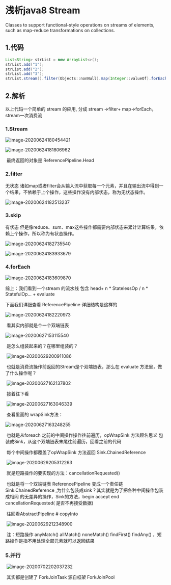 # 浅析java8 Stream

Classes to support functional-style operations on streams of elements, such as map-reduce transformations on collections.

## 1.代码

```java
List<String> strList = new ArrayList<>();
strList.add("1");
strList.add("2");
strList.add("3");
strList.stream().filter(Objects::nonNull).map(Integer::valueOf).forEach(System.out::println);
```

## 2.解析

以上代码一个简单的 stream 的应用, 分成  stream ->filter+ map->forEach，stream一次消费流 

### 1.Stream 

![image-20200624180454421](https://raw.githubusercontent.com/RyzeUserName/image-upload/master/img/image-20200624180454421.png)

![image-20200624181806962](https://raw.githubusercontent.com/RyzeUserName/image-upload/master/img/image-20200624181806962.png)

​						最终返回的对象是 ReferencePipeline.Head

### 2.filter

无状态 诸如map或者filter会从输入流中获取每一个元素，并且在输出流中得到一个结果，不依赖于上个操作，这些操作没有内部状态，称为无状态操作。

![image-20200624182513237](https://raw.githubusercontent.com/RyzeUserName/image-upload/master/img/image-20200624182513237.png)

### 3.skip

有状态  但是像reduce、sum、max这些操作都需要内部状态来累计计算结果，依赖上个操作，所以称为有状态操作。

![image-20200624182735540](https://raw.githubusercontent.com/RyzeUserName/image-upload/master/img/image-20200624182735540.png)

![image-20200624183933679](https://raw.githubusercontent.com/RyzeUserName/image-upload/master/img/image-20200624183933679.png)

### 4.forEach

![image-20200624183609870](https://raw.githubusercontent.com/RyzeUserName/image-upload/master/img/image-20200624183609870.png)

综上：我们看到一个stream 的流水线 包含 head+ n * StatelessOp /  n * StatefulOp... +  evaluate

下面我们详细查看 ReferencePipeline 详细结构是这样的

![image-20200624182220973](https://raw.githubusercontent.com/RyzeUserName/image-upload/master/img/image-20200624182220973.png)

​						看其实内部就是个一个双端链表

![image-20200627153115540](https://raw.githubusercontent.com/RyzeUserName/image-upload/master/img/image-20200627153115540.png)

​							是怎么组装起来的？在哪里组装的？

​							![image-20200629200911086](https://raw.githubusercontent.com/RyzeUserName/image-upload/master/img/image-20200629200911086.png)

​							也就是消费流操作前返回的Stream是个双端链表，那么在  evaluate 方法里，做了什么操作呢？

​							![image-20200627162137802](https://raw.githubusercontent.com/RyzeUserName/image-upload/master/img/image-20200627162137802.png)

​							接着往下看

​							![image-20200627163046339](https://raw.githubusercontent.com/RyzeUserName/image-upload/master/img/image-20200627163046339.png)

​							查看里面的 wrapSink方法：

![image-20200627163248255](https://raw.githubusercontent.com/RyzeUserName/image-upload/master/img/image-20200627163248255.png)

​						也就是从foreach 之前的中间操作操作往前遍历，opWrapSink 方法顾名思义  包装成Sink，从这个双端链表末尾往前遍历，回看之前的代码

​						每个中间操作都覆盖了opWrapSink 方法返回	Sink.ChainedReference  

​						![image-20200629205312263](https://raw.githubusercontent.com/RyzeUserName/image-upload/master/img/image-20200629205312263.png)

​						就是短路操作的要实现的方法：cancellationRequested()							

​						也就是将一个双端链表 ReferencePipeline 变成一个责任链 Sink.ChainedReference  ,为什么包装成sink？其实就是为了把各种中间操作包装成相同						的无差异的操作，Sink的方法，begin accept end   cancellationRequested( 是否不再接受数据)

​						往回看AbstractPipeline # copyInto  

​						![image-20200629212348900](https://raw.githubusercontent.com/RyzeUserName/image-upload/master/img/image-20200629212348900.png)

​							注：短路操作  anyMatch() allMatch() noneMatch() findFirst() findAny()  ，短路操作是指不用处理全部元素就可以返回结果

### 						5.并行

​						![image-20200702202037232](https://raw.githubusercontent.com/RyzeUserName/image-upload/master/img/image-20200702202037232.png)

​						其实都是创建了 ForkJoinTask  源自框架    ForkJoinPool